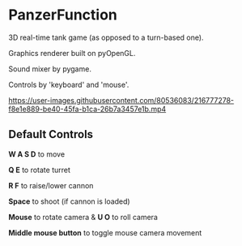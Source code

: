 # PanzerFunction
3D real-time tank game (as opposed to a turn-based one).

Graphics renderer built on pyOpenGL.

Sound mixer by pygame.

Controls by 'keyboard' and 'mouse'.


https://user-images.githubusercontent.com/80536083/216777278-f8e1e889-be40-45fa-b1ca-26b7a3457e1b.mp4

## Default Controls

**W A S D** to move

**Q E** to rotate turret

**R F** to raise/lower cannon

**Space** to shoot (if cannon is loaded)

**Mouse** to rotate camera & **U O** to roll camera

**Middle mouse button** to toggle mouse camera movement

